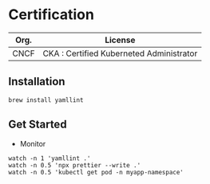 # Certification

| Org. | License                                  |
| ---- | ---------------------------------------- |
| CNCF | CKA : Certified Kuberneted Administrator |

## Installation

```shell
brew install yamllint
```

## Get Started

- Monitor

```shell
watch -n 1 'yamllint .'
watch -n 0.5 'npx prettier --write .'
watch -n 0.5 'kubectl get pod -n myapp-namespace'
```
